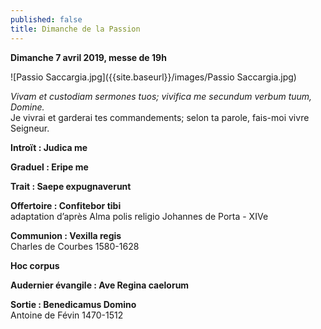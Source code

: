 ```yaml
---
published: false
title: Dimanche de la Passion
---
```

**Dimanche 7 avril 2019, messe de 19h**

![Passio Saccargia.jpg]({{site.baseurl}}/images/Passio Saccargia.jpg)

*Vivam et custodiam sermones tuos; vivifica me secundum verbum tuum, Domine.*  
Je vivrai et garderai tes commandements; selon ta parole, fais-moi vivre Seigneur.

**Introït : Judica me**

**Graduel : Eripe me**

**Trait : Saepe expugnaverunt**

**Offertoire : Confitebor tibi**  
adaptation d’après Alma polis religio Johannes de Porta - XIVe

**Communion : Vexilla regis**  
Charles de Courbes 1580-1628

**Hoc corpus**

**Audernier évangile : Ave Regina caelorum**  

**Sortie : Benedicamus Domino**  
Antoine de Févin  1470-1512

